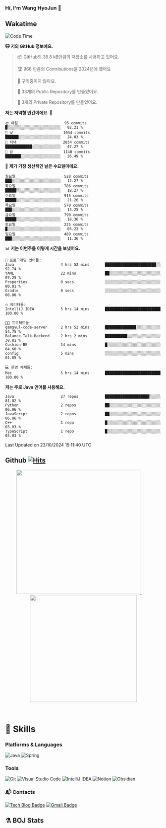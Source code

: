 ### Hi, I'm Wang HyoJun 👋

## Wakatime
<!--START_SECTION:waka-->
![Code Time](http://img.shields.io/badge/Code%20Time-279%20hrs%2024%20mins-blue)

**🐱 저의 GitHub 정보에요.** 

> 📦 GitHub의 39.8 kB만큼의 저장소를 사용하고 있어요. 
 > 
> 🏆 966 만큼의 Contributions을 2024년에 했어요
 > 
> 🚫 구직중이지 않아요.
 > 
> 📜 33개의 Public Repository를 만들었어요. 
 > 
> 🔑 3개의 Private Repository를 만들었어요. 
 > 
**저는 저녁형 인간이에요. 🦉** 

```text
🌞 아침                     95 commits          █░░░░░░░░░░░░░░░░░░░░░░░░   02.21 % 
🌆 낮　                     1034 commits        ██████░░░░░░░░░░░░░░░░░░░   24.03 % 
🌃 저녁                     2034 commits        ████████████░░░░░░░░░░░░░   47.27 % 
🌙 밤　                     1140 commits        ███████░░░░░░░░░░░░░░░░░░   26.49 % 
```
📅 **제가 가장 생산적인 날은 수요일이에요.** 

```text
월요일                      528 commits         ███░░░░░░░░░░░░░░░░░░░░░░   12.27 % 
화요일                      786 commits         █████░░░░░░░░░░░░░░░░░░░░   18.27 % 
수요일                      915 commits         █████░░░░░░░░░░░░░░░░░░░░   21.26 % 
목요일                      570 commits         ███░░░░░░░░░░░░░░░░░░░░░░   13.25 % 
금요일                      790 commits         █████░░░░░░░░░░░░░░░░░░░░   18.36 % 
토요일                      225 commits         █░░░░░░░░░░░░░░░░░░░░░░░░   05.23 % 
일요일                      489 commits         ███░░░░░░░░░░░░░░░░░░░░░░   11.36 % 
```


📊 **저는 이번주를 이렇게 시간을 보냈어요.** 

```text
💬 프로그래밍 언어들: 
Java                     4 hrs 52 mins       ███████████████████████░░   92.74 % 
YAML                     22 mins             ██░░░░░░░░░░░░░░░░░░░░░░░   07.25 % 
Properties               0 secs              ░░░░░░░░░░░░░░░░░░░░░░░░░   00.01 % 
Gradle                   0 secs              ░░░░░░░░░░░░░░░░░░░░░░░░░   00.00 % 

🔥 에디터들: 
IntelliJ IDEA            5 hrs 14 mins       █████████████████████████   100.00 % 

🐱‍💻 프로젝트들: 
gamgyul-code-server      2 hrs 52 mins       ██████████████░░░░░░░░░░░   54.75 % 
Balance-Talk-Backend     2 hrs 2 mins        ██████████░░░░░░░░░░░░░░░   38.81 % 
Cushion-BE               14 mins             █░░░░░░░░░░░░░░░░░░░░░░░░   04.60 % 
config                   5 mins              ░░░░░░░░░░░░░░░░░░░░░░░░░   01.85 % 

💻 운영 체제들: 
Mac                      5 hrs 14 mins       █████████████████████████   100.00 % 
```

**저는 주로 Java 언어를 사용해요.** 

```text
Java                     27 repos            ████████████████████░░░░░   81.82 % 
Python                   2 repos             ██░░░░░░░░░░░░░░░░░░░░░░░   06.06 % 
JavaScript               2 repos             ██░░░░░░░░░░░░░░░░░░░░░░░   06.06 % 
C++                      1 repo              █░░░░░░░░░░░░░░░░░░░░░░░░   03.03 % 
TypeScript               1 repo              █░░░░░░░░░░░░░░░░░░░░░░░░   03.03 % 
```




 Last Updated on 23/10/2024 15:11:40 UTC
<!--END_SECTION:waka-->

## Github [![Hits](https://hits.seeyoufarm.com/api/count/incr/badge.svg?url=https%3A%2F%2Fgithub.com%2Fgywns0417%2Fhit-counter&count_bg=%239AEB68&title_bg=%23B1D1F7&icon=&icon_color=%23E7E7E7&title=hits&edge_flat=false)](https://hits.seeyoufarm.com)

<p align="center">
  <a href="https://github.com/gywns0417">
    <img src="https://github-readme-stats.vercel.app/api?username=gywns0417&show_icons=true&theme=catppuccin_latte" width="400" style="max-width:100%;" />
  </a>
  &nbsp;
  &nbsp;
  &nbsp;
  &nbsp;
  <a href="https://github.com/gywns0417">
    <img src="https://github-readme-stats.vercel.app/api/top-langs/?username=gywns0417&layout=compact&show_icons=true&show_owner=true&theme=nord" width="345" style="max-width:100%;"/>
  </a>
</p>


<br>

# 💪 Skills
### Platforms & Languages
![Java](https://img.shields.io/badge/Java-007396.svg?&style=for-the-badge&logo=Java&logoColor=white)
![Spring](https://img.shields.io/badge/Spring-6DB33F.svg?&style=for-the-badge&logo=Spring&logoColor=white)

### Tools
![Git](https://img.shields.io/badge/Git-F05032.svg?&style=for-the-badge&logo=Git&logoColor=white)
![Visual Studio Code](https://img.shields.io/badge/Visual%20Studio%20Code-007ACC.svg?&style=for-the-badge&logo=Visual%20Studio%20Code&logoColor=white)
![IntelliJ IDEA](https://img.shields.io/badge/IntelliJ%20IDEA-000000.svg?&style=for-the-badge&logo=IntelliJ%20IDEA&logoColor=white)
![Notion](https://img.shields.io/badge/Notion-000000.svg?&style=for-the-badge&logo=Notion&logoColor=white)
![Obsidian](https://img.shields.io/badge/Obsidian-7C3AED.svg?&style=for-the-badge&logo=Obsidian&logoColor=white)


### :mailbox_with_mail: Contacts
[![Tech Blog Badge](http://img.shields.io/badge/-Tech%20blog-black?style=flat-square&logo=github&link=https://king-dev.tistory.com/)](https://king.tistory.com/)
[![Gmail Badge](https://img.shields.io/badge/Gmail-d14836?style=flat-square&logo=Gmail&logoColor=white&link=mailto:gywns0417@gmail.com)](mailto:gywns0417@gmail.com)

## ⚗️ BOJ Stats

<!--[![Solved.ac Profile](http://mazassumnida.wtf/api/v2/generate_badge?boj=gywns0417)](https://solved.ac/gywns0417/)

